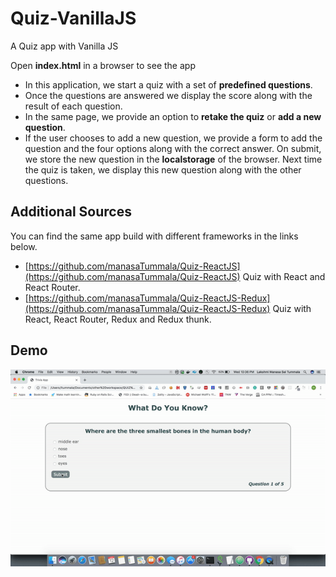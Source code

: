 # Quiz-VanillaJS
A Quiz app with Vanilla JS

Open **index.html** in a browser to see the app

- In this application, we start a quiz with a set of **predefined questions**.
- Once the questions are answered we display the score along with the result of each question.
- In the same page, we provide an option to **retake the quiz** or **add a new question**.
- If the user chooses to add a new question, we provide a form to add the question and the four options along with the correct answer. On submit, we store the new question in the **localstorage** of the browser. Next time the quiz is taken, we display this new question along with the other questions.

## Additional Sources
You can find the same app build with different frameworks in the links below.
- [https://github.com/manasaTummala/Quiz-ReactJS](https://github.com/manasaTummala/Quiz-ReactJS) Quiz with React and React Router.
- [https://github.com/manasaTummala/Quiz-ReactJS-Redux](https://github.com/manasaTummala/Quiz-ReactJS-Redux) Quiz with React, React Router, Redux and Redux thunk.

## Demo
![Demo](VanilaJS.gif)
